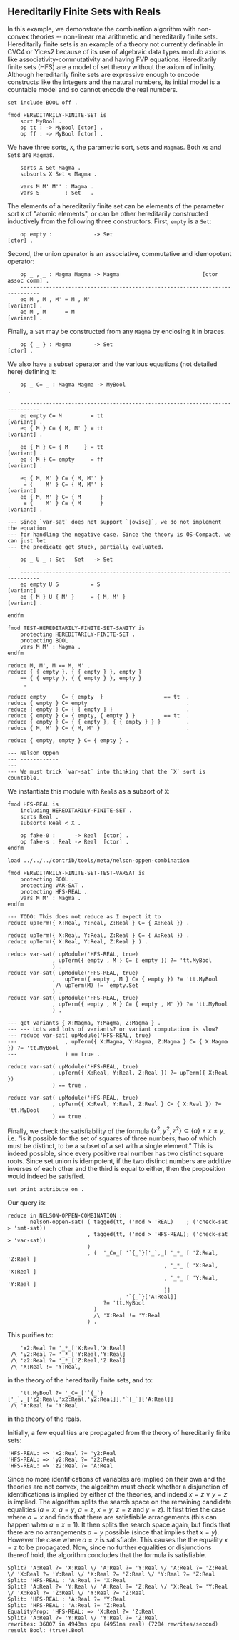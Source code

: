 Hereditarily Finite Sets with Reals
-----------------------------------

In this example, we demonstrate the combination algorithm with non-convex theories -- non-linear
real arithmetic and hereditarily finite sets. Hereditarily finite sets is an example of a theory not
currently definable in CVC4 or Yices2 because of its use of algebraic data types modulo axioms like
associativity-commutativity and having FVP equations. Hereditarily finite sets (HFS) are a model of
set theory without the axiom of infinity. Although hereditarily finite sets are expressive enough to
encode constructs like the integers and the natural numbers, its initial model is a countable model
and so cannot encode the real numbers.

```test
set include BOOL off .

fmod HEREDITARILY-FINITE-SET is
    sort MyBool .
    op tt : -> MyBool [ctor] .
    op ff : -> MyBool [ctor] .
```

We have three sorts, `X`, the parametric sort, `Set`s and `Magma`s.
Both `X`s and `Set`s are `Magma`s.

``` {.test .njr-thesis}
    sorts X Set Magma .
    subsorts X Set < Magma .
```

```test
    vars M M' M'' : Magma .
    vars S        : Set   .
```

The elements of a hereditarily finite set can be elements of the parameter sort `X` of "atomic
elements", or can be other hereditarily constructed inductively from the following three
constructors. First, `empty` is a `Set`:

``` {.test .njr-thesis}
    op empty :             -> Set                                       [ctor] .
```

Second, the union operator is an associative, commutative and idemopotent operator:

``` {.test .njr-thesis}
    op _ , _ : Magma Magma -> Magma                          [ctor assoc comm] .
    ----------------------------------------------------------------------------
    eq M , M , M' = M , M'                                           [variant] .
    eq M , M      = M                                                [variant] .
```

Finally, a `Set` may be constructed from any `Magma` by enclosing it in braces.

``` {.test .njr-thesis}
    op { _ } : Magma       -> Set                                       [ctor] .
```

We also have a subset operator and the various equations (not detailed here) defining it:

``` {.test .njr-thesis}
    op _ C= _ : Magma Magma -> MyBool                                          .
```

```test
    ----------------------------------------------------------------------------
    eq empty C= M         = tt                                       [variant] .
    eq { M } C= { M, M' } = tt                                       [variant] .

    eq { M } C= { M     } = tt                                       [variant] .
    eq { M } C= empty     = ff                                       [variant] .

    eq { M, M' } C= { M, M'' }
     = {    M' } C= { M, M'' }                                       [variant] .
    eq { M, M' } C= { M      }
     = {    M' } C= { M      }                                       [variant] .

--- Since `var-sat` does not support `[owise]`, we do not implement the equation
--- for handling the negative case. Since the theory is OS-Compact, we can just let
--- the predicate get stuck, partially evaluated.

    op _ U _ : Set   Set   -> Set                                              .
    ----------------------------------------------------------------------------
    eq empty U S          = S                                        [variant] .
    eq { M } U { M' }     = { M, M' }                                [variant] .
```

```test
endfm

```

```test
fmod TEST-HEREDITARILY-FINITE-SET-SANITY is
    protecting HEREDITARILY-FINITE-SET .
    protecting BOOL .
    vars M M' : Magma .
endfm

reduce M, M', M == M, M' .
reduce { { empty }, { { empty } }, empty }
    == { { empty }, { { empty } }, empty }
     .

reduce empty     C= { empty  }                   == tt  .
reduce { empty } C= empty                               .
reduce { empty } C= { { empty } }                       .
reduce { empty } C= { empty, { empty } }         == tt  .
reduce { empty } C= { { empty }, { { empty } } }        .
reduce { M, M' } C= { M, M' }                           .

reduce { empty, empty } C= { empty } .

--- Nelson Oppen
--- ------------
---
--- We must trick `var-sat` into thinking that the `X` sort is countable.
```

We instantiate this module  with `Real`s as a subsort of `X`:

``` {.test .njr-thesis}
fmod HFS-REAL is
    including HEREDITARILY-FINITE-SET .
    sorts Real .
    subsorts Real < X .

    op fake-0 :      -> Real  [ctor] .
    op fake-s : Real -> Real  [ctor] .
endfm
```

```test
load ../../../contrib/tools/meta/nelson-oppen-combination

fmod HEREDITARILY-FINITE-SET-TEST-VARSAT is
    protecting BOOL .
    protecting VAR-SAT .
    protecting HFS-REAL .
    vars M M' : Magma .
endfm

--- TODO: This does not reduce as I expect it to
reduce upTerm({ X:Real, Y:Real, Z:Real } C= { X:Real }) .

reduce upTerm({ X:Real, Y:Real, Z:Real } C= { A:Real }) .
reduce upTerm({ X:Real, Y:Real, Z:Real } ) .

reduce var-sat( upModule('HFS-REAL, true)
              , upTerm({ empty , M } C= { empty }) ?= 'tt.MyBool
              ) .
reduce var-sat( upModule('HFS-REAL, true)
              ,   upTerm({ empty , M } C= { empty }) ?= 'tt.MyBool
               /\ upTerm(M) != 'empty.Set
              ) .
reduce var-sat( upModule('HFS-REAL, true)
              , upTerm({ empty , M } C= { empty , M' }) ?= 'tt.MyBool
              ) .

--- get variants { X:Magma, Y:Magma, Z:Magma } .
--- --- Lots and lots of variants? or variant computation is slow?
--- reduce var-sat( upModule('HFS-REAL, true)
---               , upTerm({ X:Magma, Y:Magma, Z:Magma } C= { X:Magma }) ?= 'tt.MyBool
---               ) == true .

reduce var-sat( upModule('HFS-REAL, true)
              , upTerm({ X:Real, Y:Real, Z:Real }) ?= upTerm({ X:Real })
              ) == true .

reduce var-sat( upModule('HFS-REAL, true)
              , upTerm({ X:Real, Y:Real, Z:Real } C= { X:Real }) ?= 'tt.MyBool
              ) == true .
```

Finally, we check the satisfiability of the formula $\{ x^2 , y^2, z^2 \} \subseteq \{ a \} \land x \ne y$. i.e. "is
it possible for the set of squares of three numbers, two of which must be distinct, to be a
subset of a set with a single element." This is indeed possible, since every positive real number
has two distinct square roots. Since set union is idempotent, if the two distinct numbers are
additive inverses of each other and the third is equal to either, then the proposition would indeed
be satisfied.

```test
set print attribute on .
```

Our query is:

``` {.test .njr-thesis}
reduce in NELSON-OPPEN-COMBINATION :
       nelson-oppen-sat( ( tagged(tt, ('mod > 'REAL)    ; ('check-sat > 'smt-sat))
                         , tagged(tt, ('mod > 'HFS-REAL); ('check-sat > 'var-sat))
                         )
                         , (  '_C=_[ '`{_`}['_`,_[ '_*_ [ 'Z:Real, 'Z:Real ]
                                                 , '_*_ [ 'X:Real, 'X:Real ]
                                                 , '_*_ [ 'Y:Real, 'Y:Real ]
                                                 ]]
                                   , '`{_`}['A:Real]]
                              ?= 'tt.MyBool
                           )
                           /\ 'X:Real != 'Y:Real
                         ) .
```

This purifies to:

```njr-thesis
    'x2:Real ?= '_*_['X:Real,'X:Real] 
 /\ 'y2:Real ?= '_*_['Y:Real,'Y:Real] 
 /\ 'z2:Real ?= '_*_['Z:Real,'Z:Real] 
 /\ 'X:Real != 'Y:Real,
``` 

in the theory of the hereditarily finite sets, and to:

```njr-thesis
    'tt.MyBool ?= '_C=_['`{_`}['_`,_['z2:Real,'x2:Real,'y2:Real]],'`{_`}['A:Real]] 
 /\ 'X:Real != 'Y:Real

```

in the theory of the reals.

Initially, a few equalities are propagated from the theory of hereditarily finite sets:

```njr-thesis
'HFS-REAL: => 'x2:Real ?= 'y2:Real
'HFS-REAL: => 'y2:Real ?= 'z2:Real
'HFS-REAL: => 'z2:Real ?= 'A:Real
```

Since no more identifications of variables are implied on their own and the theories are not convex,
the algorithm must check whether a disjunction of identifications is implied by either of the
theories, and indeed $x = z \lor y = z$ is implied. The algorithm splits the search space on the
remaining candidate equalities ($a = x$, $a = y$, $a = z$, $x = y$, $z = z$ and $y = z$). It first
tries the case where $a = x$ and finds that there are satisfiabile arrangements (this can happen
when $a = x = 1$). It then splits the search space again, but finds that there are no arrangements
$a = y$ possible (since that implies that $x = y$). However the case where $a = z$ is satisfiable.
This causes the the equality $x = z$ to be propagated. Now, since no further equalities or
disjunctions thereof hold, the algorithm concludes that the formula is satisfiable.

```
Split? 'A:Real ?= 'X:Real \/ 'A:Real ?= 'Y:Real \/ 'A:Real ?= 'Z:Real \/ 'X:Real ?= 'Y:Real \/ 'X:Real ?= 'Z:Real \/ 'Y:Real ?= 'Z:Real
Split: 'HFS-REAL : 'A:Real ?= 'X:Real
Split? 'A:Real ?= 'Y:Real \/ 'A:Real ?= 'Z:Real \/ 'X:Real ?= 'Y:Real \/ 'X:Real ?= 'Z:Real \/ 'Y:Real ?= 'Z:Real
Split: 'HFS-REAL : 'A:Real ?= 'Y:Real
Split: 'HFS-REAL : 'A:Real ?= 'Z:Real
EqualityProp: 'HFS-REAL: => 'X:Real ?= 'Z:Real
Split? 'A:Real ?= 'Y:Real \/ 'Y:Real ?= 'Z:Real
rewrites: 36007 in 4943ms cpu (4951ms real) (7284 rewrites/second)
result Bool: (true).Bool
```
